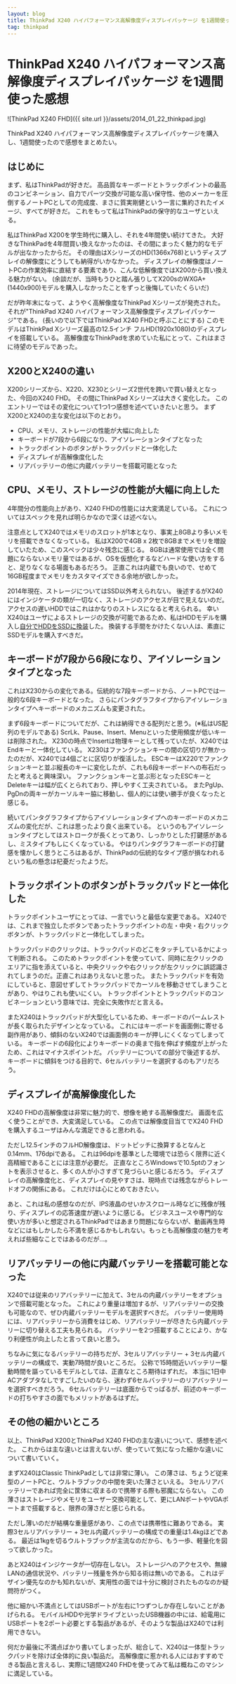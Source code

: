 ```yaml
---
layout: blog
title: ThinkPad X240 ハイパフォーマンス高解像度ディスプレイパッケージ を1週間使った感想
tag: thinkpad
---
```


# ThinkPad X240 ハイパフォーマンス高解像度ディスプレイパッケージ を1週間使った感想

![ThinkPad X240 FHD]({{ site.url }}/assets/2014_01_22_thinkpad.jpg)

ThinkPad X240 ハイパフォーマンス高解像度ディスプレイパッケージを購入し、1週間使ったので感想をまとめたい。

## はじめに

まず、私はThinkPadが好きだ。
高品質なキーボードとトラックポイントの最高のコンビネーション、自力でパーツ交換が可能な高い保守性、他のメーカーを圧倒するノートPCとしての完成度、まさに質実剛健という一言に集約されたイメージ、すべてが好きだ。
これをもって私はThinkPadの保守的なユーザといえる。

私はThinkPad X200を学生時代に購入し、それを4年間使い続けてきた。
大好きなThinkPadを4年間買い換えなかったのは、その間にまったく魅力的なモデルが出なかったからだ。
その理由はXシリーズのHD(1366x768)というディスプレイの解像度にどうしても納得がいかなかった。
ディスプレイの解像度はノートPCの作業効率に直結する要素であり、こんな低解像度ではX200から買い換える魅力がない。
(余談だが、当時もうひと踏ん張りしてX200sのWXGA+(1440x900)モデルを購入しなかったことをずっと後悔していたくらいだ)

だが昨年末になって、ようやく高解像度なThinkPad Xシリーズが発売された。
それが"ThinkPad X240 ハイパフォーマンス高解像度ディスプレイパッケージ"である。
(長いので以下ではThinkPad X240 FHDと呼ぶことにする)
このモデルはThinkPad Xシリーズ最高の12.5インチ フルHD(1920x1080)のディスプレイを搭載している。
高解像度なThinkPadを求めていた私にとって、これはまさに待望のモデルであった。

## X200とX240の違い

X200シリーズから、X220、X230とシリーズ2世代を跨いで買い替えとなった、今回のX240 FHD。
その間にThinkPad Xシリーズは大きく変化した。
このエントリーではその変化について1つ1つ感想を述べていきたいと思う。
まずX200とX240の主な変化は以下のとおり。

- CPU、メモリ、ストレージの性能が大幅に向上した
- キーボードが7段から6段になり、アイソレーションタイプとなった
- トラックポイントのボタンがトラックパッドと一体化した
- ディスプレイが高解像度化した
- リアバッテリーの他に内蔵バッテリーを搭載可能となった

## CPU、メモリ、ストレージの性能が大幅に向上した

4年間分の性能向上があり、X240 FHDの性能には大変満足している。
これについてはスペックを見れば明らかなので深くは述べない。

注意点としてX240ではメモリのスロットが1本となり、事実上8GBより多いメモリを搭載できなくなっている。
私はX200で4GB x 2枚で8GBまでメモリを増設していたため、このスペックは少々残念に感じる。
8GBは通常使用では全く問題にならないメモリ量ではあるが、OSを仮想化するなどハードな使い方をすると、足りなくなる場面もあるだろう。
正直これは内蔵でも良いので、せめて16GB程度までメモリをカスタマイズできる余地が欲しかった。

2014年現在、ストレージについてはSSD以外考えられない。
後述するがX240にはインジケータの類が一切なく、ストレージのアクセスが目で見えないのだ。
アクセスの遅いHDDではこれはかなりのストレスになると考えられる。
幸いX240はユーザによるストレージの交換が可能であるため、私はHDDモデルを購入し[自分でHDDをSSDに換装](http://www.xmisao.com/2014/01/17/thinkpad-x240-hdd-to-ssd.html)した。
換装する手間をかけたくない人は、素直にSSDモデルを購入すべきだ。

## キーボードが7段から6段になり、アイソレーションタイプとなった

これはX230からの変化である。伝統的な7段キーボードから、ノートPCでは一般的な6段キーボードとなった。
さらにパンタグラフタイプからアイソレーションタイプへキーボードのメカニズムも変更された。

まず6段キーボードについてだが、これは納得できる配列だと思う。(※私はUS配列のモデルである)
ScrLk、Pause、Insert、Menuといった使用頻度が低いキーは削除された。
X230の時点でInsertは物理キーとして残っていたが、X240ではEndキーと一体化している。
X230はファンクションキーの間の区切りが無かったのだが、X240では4個ごとに区切りが復活した。
ESCキーはX220でファンクションキーと並ぶ縦長のキーに変化したが、これも6段キーボードへの布石だったと考えると興味深い。
ファンクションキーと並ぶ形となったESCキーとDeleteキーは幅が広くとられており、押しやすく工夫されている。
またPgUp、PgDnの両キーがカーソルキー脇に移動し、個人的には使い勝手が良くなったと感じる。

続いてパンタグラフタイプからアイソレーションタイプへのキーボードのメカニズムの変化だが、これは思ったより良く出来ている。
というのもアイソレーションタイプとしてはストロークが長くとってあり、しっかりとした打鍵感があるし、ミスタイプもしにくくなっている。
やはりパンタグラフキーボードの打鍵感を懐かしく思うところはあるが、ThinkPadの伝統的なタイプ感が損なわれるという私の懸念は杞憂だったようだ。

## トラックポイントのボタンがトラックパッドと一体化した

トラックポイントユーザにとっては、一言でいうと最低な変更である。
X240では、これまで独立したボタンであったトラックポイントの左・中央・右クリックボタンが、トラックパッドと一体化してしまった。

トラックパッドのクリックは、トラックパッドのどこをタッチしているかによって判断される。
このためトラックポイントを使っていて、同時に左クリックのエリアに指を添えていると、中央クリックや右クリックが左クリックに誤認識されてしまうのだ。正直これはありえないと思った。
またトラックパッドを有効にしていると、意図せずしてトラックパッドでカーソルを移動させてしまうことがあり、やはりこれも使いにくい。
トラックポイントとトラックパッドのコンビネーションという意味では、完全に失敗作だと言える。

またX240はトラックパッドが大型化しているため、キーボードのパームレストが長く取られたデザインとなっている。
これにはキーボードを画面側に寄せる副作用があり、傾斜のないX240では画面側のキーが押しにくくなってしまっている。
キーボードの6段化によりキーボードの奥まで指を伸ばす頻度が上がったため、これはマイナスポイントだ。
バッテリーについての部分で後述するが、キーボードに傾斜をつける目的で、6セルバッテリーを選択するのもアリだろう。

## ディスプレイが高解像度化した

X240 FHDの高解像度は非常に魅力的で、想像を絶する高解像度だ。
画面を広く使うことができ、大変満足している。
この点では解像度目当てでX240 FHDを購入するユーザはみんな満足できると思われる。

ただし12.5インチのフルHD解像度は、ドットピッチに換算するとなんと0.14mm、176dpiである。
これは96dpiを基準とした環境では恐らく限界に近く高精細であることには注意が必要だ。
正直なところWindowsで10.5ptのフォントを表示させると、多くの人が小さすぎて見づらいと感じるだろう。
ディスプレイの高解像度化と、ディスプレイの見やすさは、現時点では残念ながらトレードオフの関係にある。
これだけは心にとめておきたい。

あと、これは私の感想なのだが、IPS液晶のせいかスクロール時などに残像が残り、ディスプレイの応答速度が遅いように感じる。
ビジネスユースや専門的な使い方が多いと想定されるThinkPadではあまり問題にならないが、動画再生時などにはもしかしたら不満を感じるかもしれない。もっとも高解像度の魅力を考えれば些細なことではあるのだが…。

## リアバッテリーの他に内蔵バッテリーを搭載可能となった

X240では従来のリアバッテリーに加えて、3セルの内蔵バッテリーをオプションで搭載可能となった。
これにより重量は増加するが、リアバッテリーの交換も可能なので、ぜひ内蔵バッテリーモデルを選択すべきだ。
バッテリー使用時には、リアバッテリーから消費をはじめ、リアバッテリーが尽きたら内蔵バッテリーに切り替える工夫も見られる。
バッテリーを2つ搭載することにより、かなり利便性が向上したと言って良いと思う。

ちなみに気になるバッテリーの持ちだが、3セルリアバッテリー + 3セル内蔵バッテリーの構成で、実動7時間が良いところだ。
公称で15時間近いバッテリー駆動時間を謳っているモデルとしては、正直なところ期待はずれだ。
本当に1日中ACアダプタなしですごしたいのなら、迷わず6セルバッテリーのリアバッテリーを選択すべきだろう。
6セルバッテリーは底面からでっぱるが、前述のキーボードの打ちやすさの面でもメリットがあるはずだ。

## その他の細かいところ

以上、ThinkPad X200とThinkPad X240 FHDの主な違いについて、感想を述べた。
これからは主な違いとは言えないが、使っていて気になった細かな違いについて書いていく。

まずX240はClassic ThinkPadとしては非常に薄い。
この薄さは、ちょうど従来型のノートPCと、ウルトラブックの中間を突いた薄さといえる。
3セルリアバッテリーであれば完全に筐体に収まるので携帯する際も邪魔にならない。
この薄さはストレージやメモリをユーザー交換可能として、更にLANポートやVGAポートまで搭載すると、限界の薄さだと感じられる。

ただし薄いのだが結構な重量感があり、この点では携帯性に難ありである。
実際3セルリアバッテリー + 3セル内蔵バッテリーの構成での重量は1.4kgほどである。
最近は1kgを切るウルトラブックが主流なのだから、もう一歩、軽量化を図って欲しかった。

あとX240はインジケータが一切存在しない。
ストレージへのアクセスや、無線LANの通信状況や、バッテリー残量を外から知る術は無いのである。
これはデザイン優先なのかも知れないが、実用性の面では十分に検討されたものなのか疑問符がつく。

他に細かい不満点としてはUSBポートが左右に1つずつしか存在しないことがあげられる。
モバイルHDDや光学ドライブといったUSB機器の中には、給電用にUSBポートを2ポート必要とする製品があるが、そのような製品はX240では利用できない。

何だか最後に不満点ばかり書いてしまったが、総合して、X240は一体型トラックパッドを除けば全体的に良い製品だ。
高解像度に惹かれる人にはおすすめできる製品と言えるし、実際に1週間X240 FHDを使ってみて私は概ねこのマシンに満足している。
